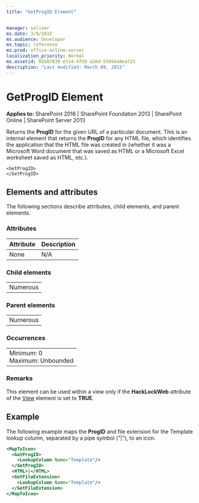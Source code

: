 ```yaml
---
title: "GetProgID Element"


manager: soliver
ms.date: 3/9/2015
ms.audience: Developer
ms.topic: reference
ms.prod: office-online-server
localization_priority: Normal
ms.assetid: 02b87839-e514-4f59-a26d-55094a0ea725
description: "Last modified: March 09, 2015"
---
```


# GetProgID Element

 
  
 **Applies to:** SharePoint 2016 | SharePoint Foundation 2013 | SharePoint Online | SharePoint Server 2013
  
Returns the **ProgID** for the given URL of a particular document. This is an internal element that returns the **ProgID** for any HTML file, which identifies the application that the HTML file was created in (whether it was a Microsoft Word document that was saved as HTML or a Microsoft Excel worksheet saved as HTML, etc.). 
  
```
<GetProgID>
</GetProgID>
```

## Elements and attributes

The following sections describe attributes, child elements, and parent elements.

### Attributes

|**Attribute**|**Description**|
|:-----|:-----|
|None  <br/> |N/A  <br/> |
   
### Child elements

||
|:-----|
|Numerous |
   
### Parent elements

||
|:-----|
|Numerous |
   
### Occurrences

||
|:-----|
|Minimum: 0  <br/> Maximum: Unbounded  <br/> |
   
### Remarks

This element can be used within a view only if the **HackLockWeb** attribute of the [View](../../collaborative-application-markup-language-caml-schemas/list-schema/view-element-list.md) element is set to **TRUE**.
  
## Example

The following example maps the **ProgID** and file extension for the Template lookup column, separated by a pipe symbol ("|"), to an icon. 
  
```XML
<MapToIcon>
  <GetProgID>
    <LookupColumn Name="Template"/>
  </GetProgID>
  <HTML>|</HTML>
  <GetFileExtension>
    <LookupColumn Name="Template"/>
  </GetFileExtension>
</MapToIcon>
```


